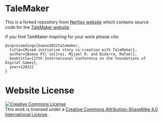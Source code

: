 # TaleMaker

This is a forked repository from [Nerfies website](https://nerfies.github.io) which contains source code for the [TaleMaker website](https://mijaelb.github.io/talemaker/).

If you find TaleMaker inspiring for your work please cite:
```
@inproceedings{bueno2022talemaker,
  title={Mixed-initiative story co-creation with TaleMaker},
  author={Bueno P{\'{e}}rez, Mijael R. and Bidarra, Rafael},
  booktitle={17th International Conference on the Foundations of Digital Games},
  year={2022}
}
```

# Website License
<a rel="license" href="http://creativecommons.org/licenses/by-sa/4.0/"><img alt="Creative Commons License" style="border-width:0" src="https://i.creativecommons.org/l/by-sa/4.0/88x31.png" /></a><br />This work is licensed under a <a rel="license" href="http://creativecommons.org/licenses/by-sa/4.0/">Creative Commons Attribution-ShareAlike 4.0 International License</a>.
